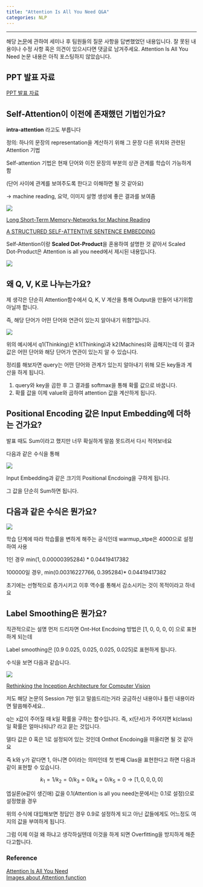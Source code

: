 ```yaml
---
title: "Attention Is All You Need Q&A"
categories: NLP
---
```


----------------------------------

해당 [논문](https://arxiv.org/pdf/1706.03762.pdf)에 관하여 세미나 후 팀원들의 질문 사항을 답변했었던 내용입니다. 
잘 못된 내용이나 수정 사항 혹은 의견이 있으시다면 댓글로 남겨주세요. 
Attention Is All You Need 논문 내용은 아직 포스팅하지 않았습니다.


## PPT 발표 자료
[PPT 발표 자료](https://docs.google.com/presentation/d/1VveT3cGvf4JcPhonSwXi6_0M44MJMJ8Ska2gD7jkoXM/edit?usp=sharing)

## Self-Attention이 이전에 존재했던 기법인가요?

**intra-attention** 라고도 부릅니다

정의:  하나의 문장의 representation을 계산하기 위해 그 문장 다른 위치와 관련된 Attention 기법

Self-attention 기법은 현재 단어와 이전 문장의 부분의 상관 관계를 학습이 가능하게 함 

(단어 사이에 관계를 보여주도록 한다고 이해하면 될 것 같아요)

→ machine reading, 요약, 이미지 설명 생성에 좋은 결과를 보여줌

![](https://www.notion.so/8bbbabf0aa5e4f90aea97d11de65f4db#39da8bcdc69d419596bd7b40d58d6f79)

[Long Short-Term Memory-Networks for Machine Reading](https://arxiv.org/pdf/1601.06733.pdf)

[A STRUCTURED SELF-ATTENTIVE SENTENCE EMBEDDING](https://arxiv.org/pdf/1703.03130.pdf)

Self-Attention이랑 **Scaled Dot-Product**을 혼용하여 설명한 것 같아서 Scaled Dot-Product은 Attention is all you need에서 제시된 내용입니다.

![](https://www.notion.so/8bbbabf0aa5e4f90aea97d11de65f4db#4c375b1067c542699939173845f5b044)

## 왜 Q, V, K로 나누는가요?

제 생각은 단순히 Attention함수에서 Q, K, V 계산을 통해 Output을 만들어 내기위함 아닐까 합니다.

즉, 해당 단어가 어떤 단어와 연관이 있는지 알아내기 위함?입니다.

![](https://www.notion.so/8bbbabf0aa5e4f90aea97d11de65f4db#cbdc4e091dca430c9c834b5a054bdff9)

위의 예시에서 q1(Thinking)은 k1(Thinking)과 k2(Machines)와 곱해지는데 이 결과 값은 어떤 단어와 해당 단어가 연관이 있는지 알 수 있습니다.

정리를 해보자면 query는 어떤 단어와 관계가 있는지 알아내기 위해 모든 key들과 계산을 하게 됩니다.

1. query와 key을 곱한 후 그 결과를 softmax을 통해 확률 값으로 바꿉니다.
2. 확률 값을 이제 value와 곱하여 attention 값을 계산하게 됩니다.

## Positional Encoding 값은 Input Embedding에 더하는 건가요?

발표 때도 Sum이라고 했지만 너무 확실하게 말씀 못드려서 다시 적어보네요

다음과 같은 수식을 통해

![](https://www.notion.so/8bbbabf0aa5e4f90aea97d11de65f4db#cf698cc24a1f470a98c455398c12cd9b)

Input Embedding과 같은 크기의 Positional Encdoing을 구하게 됩니다.

그 값을 단순히 Sum하면 됩니다.

## 다음과 같은 수식은 뭔가요?

![](https://www.notion.so/8bbbabf0aa5e4f90aea97d11de65f4db#f4b3735541e24dee9961b1284a61b742)

학습 단계에 따라 학습률을 변하게 해주는 공식인데 warmup_stpe은 4000으로 설정하여 사용

1인 경우 min(1, 0.00000395284) * 0.04419417382

100000일 경우, min(0.00316227766, 0.395284)* 0.04419417382

초기에는 선형적으로 증가시키고 이후 역수를 통해서 감소시키는 것이 목적이라고 하네요

## Label Smoothing은 뭔가요?

직관적으로는 설명 먼저 드리자면 Ont-Hot Encdoing 방법은 [1, 0, 0, 0, 0] 으로 표현하게 되는데

Label smoothing은 [0.9 0.025, 0.025, 0.025, 0.025]로 표현하게 됩니다.

수식을 보면 다음과 같습니다.

![](https://www.notion.so/8bbbabf0aa5e4f90aea97d11de65f4db#dc1d7f991f984cbf8b1bff2c0c9ae075)

[Rethinking the Inception Architecture for Computer Vision](https://arxiv.org/pdf/1512.00567.pdf)

저도 해당 논문의 Session 7만 읽고 말씀드리는거라 궁금하신 내용이나 틀린 내용이라면 말씀해주세요..

q는 x값이 주어질 때 k일 확률을 구하는 함수입니다. 즉, x(단서)가 주어지면 k(class)일 확률은 얼마나되냐? 라고 묻는 것입니다.

델타 값은 0 혹은 1로 설정되어 있는 것인데 Onthot Encdoing을 떠올리면 될 것 같아요

즉 k와 y가 같다면 1, 아니면 0이라는 의미인데 첫 번째 Clas을 표현한다고 하면 다음과 같이 표현할 수 있습니다. 

$$k_1 = 1 / k_2 = 0 / k_3=0 / k_4=0 / k_5=0 → [1, 0, 0, 0, 0]$$

엡실론(e같이 생긴애) 값을 0.1(Attention is all you need논문에서는 0.1로 설정)으로 설정했을 경우 

위의 수식에 대입해보면 정답인 경우 0.9로 설정하게 되고 아닌 값들에게도 어느정도 여지의 값을 부여하게 됩니다.

그럼 이제 이걸 왜 하냐고 생각하실텐데 이것을 하게 되면 Overfitting을 방지하게 해준다고합니다.

### Reference
[Attention Is All You Need](https://arxiv.org/pdf/1706.03762.pdf)<br>
[Images about Attention function](http://jalammar.github.io/illustrated-transformer/)